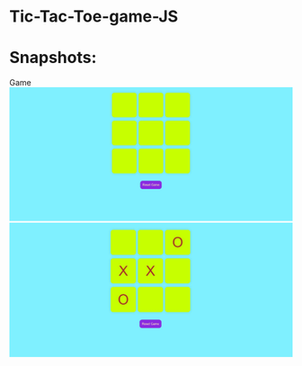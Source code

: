 # Tic-Tac-Toe-game-JS

# Snapshots:
Game 
![Game](https://github.com/gaurav20161/Tic-Tac-Toe-game-JS/blob/main/pic.JPG?raw=true)
![](https://github.com/gaurav20161/Tic-Tac-Toe-game-JS/blob/main/pic2.JPG?raw=true)
